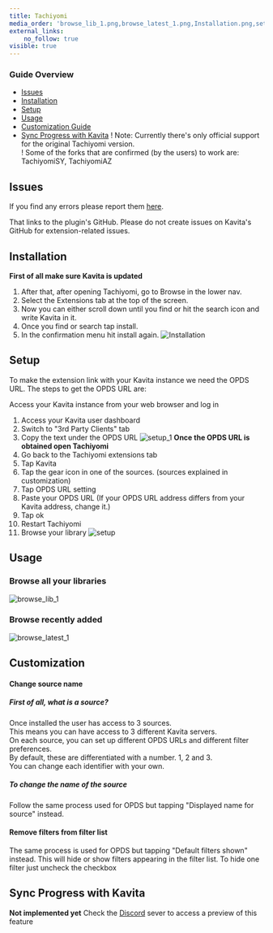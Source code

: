```yaml
---
title: Tachiyomi
media_order: 'browse_lib_1.png,browse_latest_1.png,Installation.png,setup.png,setup_1.png'
external_links:
    no_follow: true
visible: true
---
```


### Guide Overview
* [Issues](#issues)
* [Installation](#installation)
* [Setup](#setup)
* [Usage](#usage)
* [Customization Guide](#customization)
* [Sync Progress with Kavita](#sync-progress-with-kavita)
! Note: Currently there's only official support for the original Tachiyomi version.<br/>
! Some of the forks that are confirmed (by the users) to work are: TachiyomiSY, TachiyomiAZ

## Issues
If you find any errors please report them [here](https://github.com/ThePromidius/tachiyomi-extensions/issues/new?assignees=&labels=Bug&template=report_issue.yml). 

That links to the plugin's GitHub. Please do not create issues on Kavita's GitHub for extension-related issues.
## Installation

**First of all make sure Kavita is updated**

1. After that, after opening Tachiyomi, go to Browse in the lower nav.
2. Select the Extensions tab at the top of the screen.
3. Now you can either scroll down until you find or hit the search icon and write Kavita in it.
4. Once you find or search tap install.
5. In the confirmation menu hit install again.
![Installation](Installation.png "Installation")

## Setup

To make the extension link with your Kavita instance we need the OPDS URL.
The steps to get the OPDS URL are:

Access your Kavita instance from your web browser and log in
1. Access your Kavita user dashboard
2. Switch to "3rd Party Clients" tab
3. Copy the text under the OPDS URL
![setup_1](setup_1.png)
**Once the  OPDS URL is obtained open Tachiyomi**
4. Go back to the Tachiyomi extensions tab
5. Tap Kavita
6. Tap the gear icon in one of the sources. (sources explained in customization)
7. Tap OPDS URL setting
8. Paste your OPDS URL (If your OPDS URL address differs from your Kavita address, change it.)
9. Tap ok
10. Restart Tachiyomi
11. Browse your library 
![setup](setup.png "setup")

## Usage
### Browse all your libraries
![browse_lib_1](browse_lib_1.png?cropResize=450,450)
### Browse recently added
![browse_latest_1](browse_latest_1.png?cropResize=450,450)

## Customization
#### Change source name
##### First of all, what is a source?<br/>
Once installed the user has access to 3 sources. <br/>
This means you can have access to 3 different Kavita servers.<br/>
On each source, you can set up different OPDS URLs and different filter preferences.<br/>
By default, these are differentiated with a number. 1, 2 and 3.<br/>
You can change each identifier with your own.<br/>

##### To change the name of the source<br/>
Follow the same process used for OPDS but tapping "Displayed name for source" instead.
#### Remove filters from filter list
The same process is used for OPDS but tapping "Default filters shown" instead.
This will hide or show filters appearing in the filter list. 
To hide one filter just uncheck the checkbox

## Sync Progress with Kavita
**Not implemented yet**
Check the [Discord](https://discord.gg/b52wT37kt7) sever to access a preview of this feature


